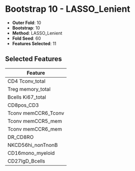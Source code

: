 # Bootstrap 10 - LASSO_Lenient

- **Outer Fold**: 10
- **Bootstrap**: 10
- **Method**: LASSO_Lenient
- **Fold Seed**: 60
- **Features Selected**: 11

## Selected Features

| Feature |
|---------|
| CD4 Tconv_total |
| Treg memory_total |
| Bcells Ki67_total |
| CD8pos_CD3 |
| Tconv memCCR6_Tconv |
| Tconv memCCR5_mem |
| Tconv memCCR6_mem |
| DR_CD8RO |
| NKCD56hi_nonTnonB |
| CD16mono_myeloid |
| CD27IgD_Bcells |
